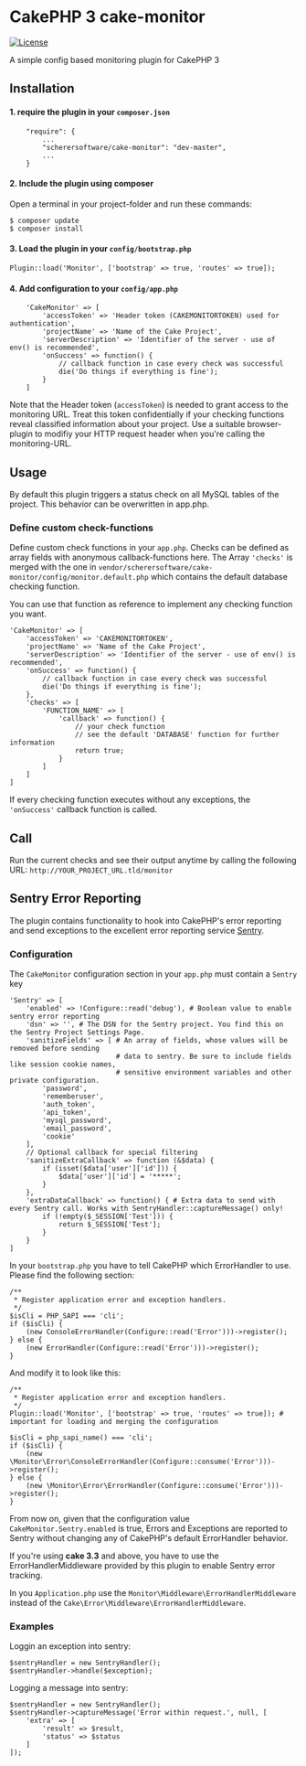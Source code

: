 # CakePHP 3 cake-monitor

[![License](https://img.shields.io/badge/license-MIT-brightgreen.svg?style=flat-square)](LICENSE.txt)

A simple config based monitoring plugin for CakePHP 3

## Installation

#### 1. require the plugin in your `composer.json`

		"require": {
			...
			"scherersoftware/cake-monitor": "dev-master",
			...
		}

#### 2. Include the plugin using composer
Open a terminal in your project-folder and run these commands:

	$ composer update
	$ composer install


#### 3. Load the plugin in your `config/bootstrap.php`

	Plugin::load('Monitor', ['bootstrap' => true, 'routes' => true]);

#### 4. Add configuration to your `config/app.php`

		'CakeMonitor' => [
			'accessToken' => 'Header token (CAKEMONITORTOKEN) used for authentication',
			'projectName' => 'Name of the Cake Project',
			'serverDescription' => 'Identifier of the server - use of env() is recommended',
			'onSuccess' => function() {
				// callback function in case every check was successful
				die('Do things if everything is fine');
			}
		]

Note that the Header token (`accessToken`) is needed to grant access to the monitoring URL. Treat this token confidentially if your checking functions reveal classified information about your project.
Use a suitable browser-plugin to modifiy your HTTP request header when you're calling the monitoring-URL.

## Usage

By default this plugin triggers a status check on all MySQL tables of the project.
This behavior can be overwritten in app.php.


### Define custom check-functions

Define custom check functions in your `app.php`. Checks can be defined as array fields with anonymous callback-functions here. The Array `'checks'` is merged with the one in  `vendor/scherersoftware/cake-monitor/config/monitor.default.php` which contains the default database checking function.

You can use that function as reference to implement any checking function you want.

	'CakeMonitor' => [
		'accessToken' => 'CAKEMONITORTOKEN',
		'projectName' => 'Name of the Cake Project',
		'serverDescription' => 'Identifier of the server - use of env() is recommended',
		'onSuccess' => function() {
			// callback function in case every check was successful
			die('Do things if everything is fine');
		},
		'checks' => [
			'FUNCTION_NAME' => [
				'callback' => function() {
					// your check function
					// see the default 'DATABASE' function for further information
					return true;
				}
			]
		]
	]


If every checking function executes without any exceptions, the `'onSuccess'` callback function is called.


## Call

Run the current checks and see their output anytime by calling the following URL: `http://YOUR_PROJECT_URL.tld/monitor`

## Sentry Error Reporting

The plugin contains functionality to hook into CakePHP's error reporting and send exceptions to the excellent error reporting service [Sentry](https://getsentry.com/).

### Configuration

The `CakeMonitor` configuration section in your `app.php` must contain a `Sentry` key

	'Sentry' => [
		'enabled' => !Configure::read('debug'), # Boolean value to enable sentry error reporting
		'dsn' => '', # The DSN for the Sentry project. You find this on the Sentry Project Settings Page.
		'sanitizeFields' => [ # An array of fields, whose values will be removed before sending
							  # data to sentry. Be sure to include fields like session cookie names, 
							  # sensitive environment variables and other private configuration.
			'password',
			'rememberuser',
			'auth_token',
			'api_token',
			'mysql_password',
			'email_password',
			'cookie'
		],
		// Optional callback for special filtering
		'sanitizeExtraCallback' => function (&$data) {
			if (isset($data['user']['id'])) {
				$data['user']['id'] = '*****';
			}
		},
		'extraDataCallback' => function() { # Extra data to send with every Sentry call. Works with SentryHandler::captureMessage() only!
            if (!empty($_SESSION['Test'])) {
                return $_SESSION['Test'];
            }
        }
	]

In your `bootstrap.php` you have to tell CakePHP which ErrorHandler to use. Please find the following section:

	/**
	 * Register application error and exception handlers.
	 */
	$isCli = PHP_SAPI === 'cli';
	if ($isCli) {
		(new ConsoleErrorHandler(Configure::read('Error')))->register();
	} else {
		(new ErrorHandler(Configure::read('Error')))->register();
	}

And modify it to look like this:

	/**
	 * Register application error and exception handlers.
	 */
	Plugin::load('Monitor', ['bootstrap' => true, 'routes' => true]); # important for loading and merging the configuration

	$isCli = php_sapi_name() === 'cli';
	if ($isCli) {
		(new \Monitor\Error\ConsoleErrorHandler(Configure::consume('Error')))->register();
	} else {
		(new \Monitor\Error\ErrorHandler(Configure::consume('Error')))->register();
	}	 

From now on, given that the configuration value `CakeMonitor.Sentry.enabled` is true, Errors and Exceptions are reported to Sentry without changing any of CakePHP's default ErrorHandler behavior.

If you're using **cake 3.3** and above, you have to use the ErrorHandlerMiddleware provided by this plugin to enable Sentry error tracking.

In you `Application.php` use the `Monitor\Middleware\ErrorHandlerMiddleware` instead of the `Cake\Error\Middleware\ErrorHandlerMiddleware`.

### Examples
Loggin an exception into sentry:

	$sentryHandler = new SentryHandler();
	$sentryHandler->handle($exception);

Logging a message into sentry:

	$sentryHandler = new SentryHandler();
	$sentryHandler->captureMessage('Error within request.', null, [
		'extra' => [
			'result' => $result,
			'status' => $status
		]
	]);